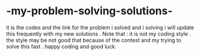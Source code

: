 # -my-problem-solving-solutions-
it is the codes and the link for the problem i solved and i solving i will  update  this frequently  with my new solutions .
Note that : it is not my coding style . the style may be not good that because of the contest and my trying to solve this fast .
happy coding  and good luck.

